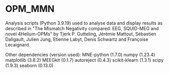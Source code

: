 # OPM_MMN

Analysis scripts (Python 3.9.19) used to analyse data and display results as described in "The Mismatch Negativity compared: EEG, SQUID-MEG and novel 4Helium-OPMs" by Tjerk P. Gutteling, Jérémie Mattout, Sébastien Daligault, Julien Jung, Etienne Labyt, Denis Schwartz and Françoise Lecaignard.

Other dependencies (version used):
MNE-python (1.7.0)
numpy (1.23.4)
matplotlib (3.8.2)
MEEGkit (0.1.7)
autoreject (0.4.3)
scikit-klearn (1.3.1)
scipy (1.9.3)
seaborn (0.13.0)
